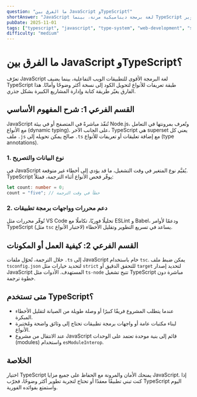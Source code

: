 ```yaml
---
question: "ما الفرق بين JavaScript وTypeScript؟"
shortAnswer: "JavaScript لغة برمجة ديناميكية مرنة، بينما TypeScript تمدها بنظام أنواع ثابت يمنحها أمانًا وقابلية أكبر للتطوير."
pubDate: 2025-11-01
tags: ["typescript", "javascript", "type-system", "web-development", "static-typing"]
difficulty: "medium"
---
```


# ما الفرق بين JavaScript وTypeScript؟

تعرّف JavaScript لغة البرمجة الأقوى للتطبيقات الويب التفاعلية، بينما يضيف TypeScript طبقة تعريفات للأنواع لتحويل الكود إلى نسخة أكثر وضوحًا وأمانًا. هذا الفارق يغيّر طريقة كتابة وإدارة المشاريع الكبيرة بشكل جذري.

## القسم الفرعي 1: شرح المفهوم الأساسي

JavaScript تُنفّذ مباشرةً في المتصفح أو في بيئة Node.js، وتُعرف بمرونتها في التعامل مع الأنواع (dynamic typing). على الجانب الآخر، TypeScript هي superset يعني كل ملف `.js` صالح يمكن تحويله إلى `.ts` مع إضافة تعليقات أو تعريفات للأنواع (type annotations).

### 1. نوع البيانات والتصريح
في JavaScript يُقيَّم نوع المتغير في وقت التشغيل، ما قد يؤدي إلى أخطاء غير متوقعة. TypeScript يوفّر فحص الأنواع أثناء الترجمة، فمثلاً:
```ts
let count: number = 0;
count = "five"; // خطأ في وقت الترجمة
```
### 2. دعم محررات وواجهات برمجة تطبيقات
تُوفّر محررات مثل VS Code تحليلًا فوريًا، تكاملًا مع ESLint و Babel، ودعمًا لأوامر TypeScript (مثل `tsc` لاختبار الأنواع) يساعد في تسريع التطوير وتقليل الأخطاء.

## القسم الفرعي 2: كيفية العمل أو المكونات

خلال الترجمة، تُحوّل ملفات `.ts` إلى JavaScript خام باستخدام `tsc`. يمكن ضبط ملف `tsconfig.json` لتحديد خيارات مثل `strict` للتحقق الدقيق أو `target` لتحديد إصدار JavaScript المستهدف. الأدوات مثل `ts-node` تتيح تشغيل TypeScript مباشرة دون خطوة ترجمة.

## متى تستخدم TypeScript؟
- عندما يتطلب المشروع فريقًا كبيرًا أو وصلة طويلة من الصيانة لتقليل الأخطاء المبكرة.
- لبناء مكتبات عامة أو واجهات برمجة تطبيقات تحتاج إلى وثائق واضحة ومُختبرة الأنواع.
- عند الانتقال من مشروع JavaScript قائم إلى بنية موحدة تعتمد على الوحدات (modules) واستخدام `esModuleInterop`.

## الخلاصة

اختيار TypeScript يمنحك الأمان والمرونة مع الحفاظ على جميع مزايا JavaScript. إذا كنت تبني تطبيقًا معقدًا أو تحتاج لتجربة تطوير أكثر وضوحًا، فجرّب TypeScript اليوم واستمتع بفوائده الفورية.
